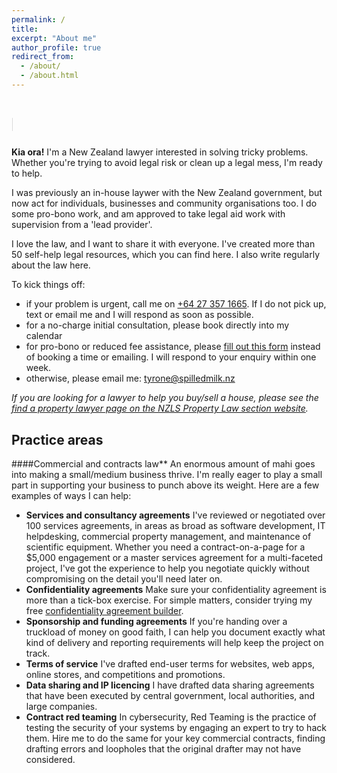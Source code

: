 ```yaml
---
permalink: /
title: 
excerpt: "About me"
author_profile: true
redirect_from: 
  - /about/
  - /about.html
---
```


  <style>
      .type {
  display:inline-block;
}
.type > span {
  display:grid;
  overflow: hidden;
  height:1.2em;
}
.type span span {
  width:0%;
  max-width:max-content;
  overflow: hidden;
  height:inherit;
  word-break:break-all;
  animation:
    c 2s infinite steps(1),  
    t 8s linear infinite alternate,
    m 48s steps(3) infinite;
}
.type span span:before {
  content:" ";
  display:inline-block;
}
@keyframes t{
  90%,100% {width:100%}
}
@keyframes c{
  0%,100%{box-shadow:5px 0 0 #0000}
  50%    {box-shadow:5px 0 0 #fff  }
}
@keyframes m{
  100% {transform:translateY(-300%)}
}

    </style>
<h1>
  <span style="line-height: 1.4;"> </span><span class="type">
  <span>
    <span>It's OK to 💧 over spilt 🥛.</span>
    <span>But not spilling 🥛 milk is better.</span>
    <span>Whether your 🥛 is ½ full or ½ empty, I can help.</span>
  </span>
</span>
</h1>


<b>Kia ora!</b> I'm a New Zealand lawyer interested in solving tricky problems. Whether you're trying to avoid legal risk or clean up a legal mess, I'm ready to help.

I was previously an in-house laywer with the New Zealand government, but now act for individuals, businesses and community organisations too. I do some pro-bono work, and am approved to take legal aid work with supervision from a 'lead provider'.

I love the law, and I want to share it with everyone. I've created more than 50 self-help legal resources, which you can find here. I also write regularly about the law here.

To kick things off:
- if your problem is urgent, call me on <a href="tel:+64 27 357 1665">+64 27 357 1665</a>. If I do not pick up, text or email me and I will respond as soon as possible.
- for a no-charge initial consultation, please book directly into my calendar
- for pro-bono or reduced fee assistance, please [fill out this form](form) instead of booking a time or emailing. I will respond to your enquiry within one week.
- otherwise, please email me: tyrone@spilledmilk.nz

*If you are looking for a lawyer to help you buy/sell a house, please see the [find a property lawyer page on the NZLS Property Law section website](http://www.propertylawyers.org.nz/public/find-a-lawyer).*

## Practice areas

####Commercial and contracts law**
An enormous amount of mahi goes into making a small/medium business thrive. I'm really eager to play a small part in supporting your business to punch above its weight. Here are a few examples of ways I can help:
- **Services and consultancy agreements** I've reviewed or negotiated over 100 services agreements, in areas as broad as software development, IT helpdesking, commercial property management, and maintenance of scientific equipment. Whether you need a contract-on-a-page for a $5,000 engagement or a master services agreement for a multi-faceted project, I've got the experience to help you negotiate quickly without compromising on the detail you'll need later on.
- **Confidentiality agreements** Make sure your confidentiality agreement is more than a tick-box exercise. For simple matters, consider trying my free [confidentiality agreement builder](link).
- **Sponsorship and funding agreements** If you're handing over a truckload of money on good faith, I can help you document exactly what kind of delivery and reporting requirements will help keep the project on track.
- **Terms of service** I've drafted end-user terms for websites, web apps, online stores, and competitions and promotions.
- **Data sharing and IP licencing** I have drafted data sharing agreements that have been executed by central government, local authorities, and large companies.
- **Contract red teaming** In cybersecurity, Red Teaming is the practice of testing the security of your systems by engaging an expert to try to hack them. Hire me to do the same for your key commercial contracts, finding drafting errors and loopholes that the original drafter may not have considered.


